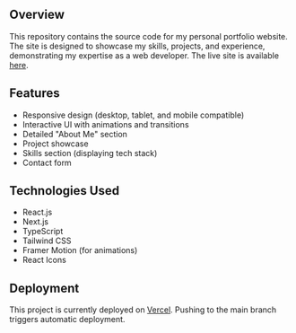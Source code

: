 ## Overview
This repository contains the source code for my personal portfolio website. The site is designed to showcase my skills, projects, and experience, demonstrating my expertise as a web developer.
The live site is available [here](aboutme-shigure.vercel.app).

## Features
- Responsive design (desktop, tablet, and mobile compatible)
- Interactive UI with animations and transitions
- Detailed "About Me" section
- Project showcase
- Skills section (displaying tech stack)
- Contact form

## Technologies Used
- React.js
- Next.js
- TypeScript
- Tailwind CSS
- Framer Motion (for animations)
- React Icons

## Deployment
This project is currently deployed on [Vercel](https://portfolio-plum-phi-54.vercel.app). Pushing to the main branch triggers automatic deployment.
